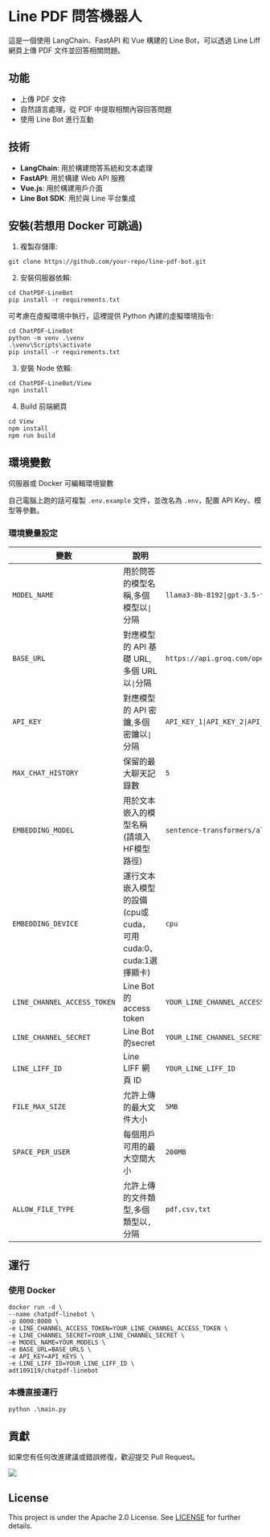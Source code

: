 # Line PDF 問答機器人

這是一個使用 LangChain、FastAPI 和 Vue 構建的 Line Bot，可以透過 Line Liff 網頁上傳 PDF 文件並回答相關問題。

## 功能

- 上傳 PDF 文件
- 自然語言處理，從 PDF 中提取相關內容回答問題
- 使用 Line Bot 進行互動

## 技術

- **LangChain**: 用於構建問答系統和文本處理
- **FastAPI**: 用於構建 Web API 服務
- **Vue.js**: 用於構建用戶介面
- **Line Bot SDK**: 用於與 Line 平台集成

## 安裝(若想用 Docker 可跳過)

1. 複製存儲庫:
```
git clone https://github.com/your-repo/line-pdf-bot.git
```

2. 安裝伺服器依賴:
```
cd ChatPDF-LineBot
pip install -r requirements.txt
```
可考慮在虛擬環境中執行，這裡提供 Python 內建的虛擬環境指令:
```
cd ChatPDF-LineBot
python -m venv .\venv
.\venv\Scripts\activate
pip install -r requirements.txt
```

3. 安裝 Node 依賴:
```
cd ChatPDF-LineBot/View
npn install
```

4. Build 前端網頁
```
cd View
npm install
npm run build
```

## 環境變數

伺服器或 Docker 可編輯環境變數

自己電腦上跑的話可複製 `.env.example` 文件，並改名為 `.env`，配置 API Key、模型等參數。

### 環境變量設定

| 變數 | 說明 | 預設值 |
|------|------|------|
| `MODEL_NAME` | 用於問答的模型名稱,多個模型以`\|`分隔 | `llama3-8b-8192\|gpt-3.5-turbo\|gpt-4-1106-preview` |
| `BASE_URL` | 對應模型的 API 基礎 URL,多個 URL 以`\|`分隔 | `https://api.groq.com/openai/v1\|https://api.openai.com/v1\|https://api.openai.com/v1` |
| `API_KEY` | 對應模型的 API 密鑰,多個密鑰以`\|`分隔 | `API_KEY_1\|API_KEY_2\|API_KEY_3` |
| `MAX_CHAT_HISTORY` | 保留的最大聊天記錄數 | `5` |
| `EMBEDDING_MODEL` | 用於文本嵌入的模型名稱(請填入HF模型路徑) | `sentence-transformers/all-MiniLM-L6-v2` |
| `EMBEDDING_DEVICE` | 運行文本嵌入模型的設備(cpu或cuda，可用cuda:0、cuda:1選擇顯卡) | `cpu` |
| `LINE_CHANNEL_ACCESS_TOKEN` | Line Bot 的access token | `YOUR_LINE_CHANNEL_ACCESS_TOKEN` |
| `LINE_CHANNEL_SECRET` | Line Bot 的secret | `YOUR_LINE_CHANNEL_SECRET` |
| `LINE_LIFF_ID` | Line LIFF 網頁 ID | `YOUR_LINE_LIFF_ID` |
| `FILE_MAX_SIZE` | 允許上傳的最大文件大小 | `5MB` |
| `SPACE_PER_USER` | 每個用戶可用的最大空間大小 | `200MB` |
| `ALLOW_FILE_TYPE` | 允許上傳的文件類型,多個類型以`,`分隔 | `pdf,csv,txt` |


## 運行

### 使用 Docker

```
docker run -d \
--name chatpdf-linebot \
-p 8000:8000 \
-e LINE_CHANNEL_ACCESS_TOKEN=YOUR_LINE_CHANNEL_ACCESS_TOKEN \
-e LINE_CHANNEL_SECRET=YOUR_LINE_CHANNEL_SECRET \
-e MODEL_NAME=YOUR_MODELS \
-e BASE_URL=BASE_URLS \
-e API_KEY=API_KEYS \
-e LINE_LIFF_ID=YOUR_LINE_LIFF_ID \
adt109119/chatpdf-linebot
```

### 本機直接運行

```
python .\main.py
```

## 貢獻

如果您有任何改進建議或錯誤修復，歡迎提交 Pull Request。

<a href="https://github.com/ADT109119/ChatPDF-LineBot/graphs/contributors" target="_blank">
  <img src="https://contrib.rocks/image?repo=ADT109119/ChatPDF-LineBot"/>
</a>


## License
This project is under the Apache 2.0 License. See [LICENSE](https://github.com/ADT109119/ChatPDF-LineBot/blob/main/LICENSE) for further details.

